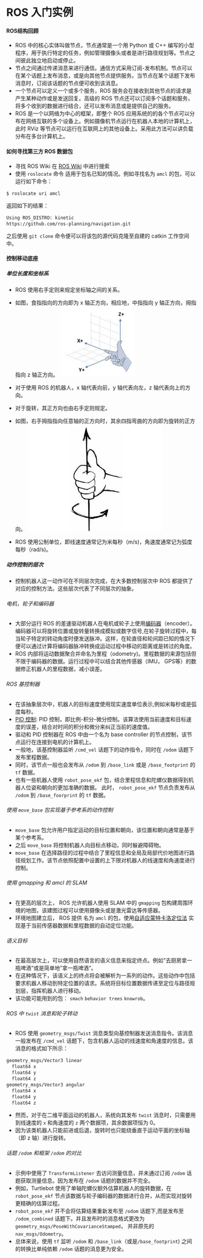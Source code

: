 # ROS 入门实例

#### ROS结构回顾
- ROS 中的核心实体叫做节点，节点通常是一个用 Python 或 C++ 编写的小型程序，用于执行特定的任务，例如管理摄像头或者是进行路径规划等。节点之间彼此独立地启动或停止。
- 节点之间通过传递消息来进行通信。通信方式采用订阅-发布机制。节点可以在某个话题上发布消息，或是向其他节点提供服务。当节点在某个话题下发布消息时，订阅该话题的节点便可收到该消息。
- 一个节点可以定义一个或多个服务，ROS 服务会在接收到其他节点的请求是产生某种动作或是发送回复。高级的 ROS 节点还可以订阅多个话题和服务，将多个收到的数据进行结合，还可以发布消息或是提供自己的服务。
- ROS 是一个以网络为中心的框架，即整个 ROS 应用系统的的各个节点可以分布在网络互联的多个设备上。例如摄像机节点运行在机器人本地的计算机上，此时 RViz 等节点可以运行在互联网上的其他设备上。采用此方法可以讲负载分布在多台计算机上。


#### 如何寻找第三方 ROS 数据包
- 寻找 ROS Wiki
在 [ROS Wiki](wiki.ros.org) 中进行搜索
- 使用 `roslocate` 命令
适用于包名已知的情况。例如寻找名为 `amcl` 的包，可以运行如下命令：
``` shell
$ roslocate uri amcl
```
返回如下的结果：
``` shell
Using ROS_DISTRO: kinetic
https://github.com/ros-planning/navigation.git
```
之后使用 `git clone` 命令便可以将该包的源代码克隆至自建的 catkin 工作空间中。


#### 控制移动底座
##### 单位长度和坐标系
- ROS 使用右手定则来规定坐标轴之间的关系。
- 如图，食指指向的方向即为 x 轴正方向，相应地，中指指向 y 轴正方向，拇指指向 z 轴正方向。
![Right Hand Rule](righthand.jpeg)
- 对于使用 ROS 的机器人，x 轴代表向前，y 轴代表向左，z 轴代表向上的方向。

- 对于旋转，其正方向也由右手定则规定。
- 如图，右手拇指指向任意轴的正方向时，其余四指弯曲的方向即为旋转的正方向。
![Right Hand Rotation](righthandrotation.jpg)

- ROS 使用公制单位，即线速度通常记为米每秒（m/s)，角速度通常记为弧度每秒（rad/s)。

##### 动作控制的层次
- 控制机器人这一动作可在不同层次完成，在大多数控制层次中 ROS 都提供了对应的控制方法。这些层次代表了不同层次的抽象。
###### 电机，轮子和编码器
- 大部分运行 ROS 的差速驱动机器人在电机或轮子上使用[编码器](https://zh.wikipedia.org/wiki/%E6%97%8B%E8%BD%89%E7%B7%A8%E7%A2%BC%E5%99%A8)（encoder）。编码器可以将旋转位置或旋转量转换成模拟或数字信号,在轮子旋转过程中，每当轮子特定的转动角度时便发送脉冲。这样，在轮直径和轮间距已知的情况下便可以通过计算将编码器脉冲转换成运动过程中移动的距离或是转过的角度。
- ROS 内部将运动数据聚合并命名为里程（odometry)。里程数据的来源包括但不限于编码器的数据。运行过程中可以结合其他传感器（IMU， GPS等）的数据修正机器人的里程数据，减小误差。

###### ROS 基控制器
- 在该抽象层次中，机器人的目标速度使用现实速度单位表示,例如米每秒或是弧度每秒。
- [PID 控制](https://zh.wikipedia.org/wiki/PID%E6%8E%A7%E5%88%B6%E5%99%A8): PID 控制，即比例-积分-微分控制。该算法使用当前速度和目标速度的误差，结合对时间的积分和微分来纠正当前的速度值。
- 驱动和 PID 控制器在 ROS 中由一个名为 base controller 的节点控制，该节点运行在连接到电机的计算机上。
- 一般地，该基控制器监听 `/cmd_vel` 话题下的动作指令，同时在 `/odom` 话题下发布里程数据。
- 同时，该节点一般也会发布从 `/odom` 到 `/base_link` 或是 `/base_footprint` 的 `tf` 数据。
- 也有一些机器人使用 `robot_pose_ekf` 包，结合里程信息和陀螺仪数据得到机器人位姿和朝向的更加准确的数据。 此时， `robot_pose_ekf` 节点负责发布从 `/odom` 到 `/base_foorprint` 的 `tf` 数据。

###### 使用 `move_base` 包实现基于参考系的动作控制
- `move_base` 包允许用户指定运动的目标位置和朝向，该位置和朝向通常是基于某个参考系。
- 之后 `move_base` 将控制机器人向目标点移动，同时躲避障碍物。
- `move_base` 在选择路径的过程中结合了里程信息和全局及局部代价地图进行路径规划工作。该节点依照配置中设置的上下限对机器人的线速度和角速度进行控制。

###### 使用 gmapping 和 amcl 的 SLAM
- 在更高的层次上， ROS 允许机器人使用 SLAM 中的 `gmapping` 包构建周围环境的地图，该建图过程可以使用摄像头或是激光雷达等传感器。
- 环境地图建立后， ROS 提供 名为 `amcl` 的包，使用[自适应蒙特卡洛定位法](https://en.wikipedia.org/wiki/Monte_Carlo_localization) 实现基于当前传感器数据和里程数据的自动定位功能。

###### 语义目标
- 在最高层次上，可以使用自然语言的语义信息来指定终点。例如”去厨房拿一瓶啤酒“或是简单地”拿一瓶啤酒“。
- 在这种情况下，该语义上的终点将会被解析为一系列的动作。这些动作中包括要求机器人移动到特定位置的请求。系统将目标位置数据传递至定位与路径规划层，指挥机器人进行移动。
- 该功能可能用到的包： `smach` `behavior trees` `knowrob`。

###### ROS 中 `twist` 消息和轮子转动
- ROS 使用 `geometry_msgs/Twist` 消息类型向基控制器发送消息指令。该消息一般发布在 `/cmd_vel` 话题下，包含机器人运动的线速度和角速度的信息。该消息的格式如下所示：
```
geometry_msgs/Vector3 linear
  float64 x
  float64 y
  float64 z
geometry_msgs/Vector3 angular
  float64 x
  float64 y
  float64 z
``` 

- 然而，对于在二维平面运动的机器人，系统向其发布 `twist` 消息时，只需要用到线速度的 `x` 和角速度的 `z` 两个数据项，其余数据项恒为 0。
- 因为该类机器人只能前进或后退，旋转时也只能绕垂直于运动平面的坐标轴（即 z 轴）进行旋转。

###### 话题 `/odom` 和框架 `/odom` 的对比
- 示例中使用了 `TransformListener` 去访问测量信息，并未通过订阅 `/odom` 话题获取测量信息。因为发布在 `/odom` 话题的数据并不完全。
- 例如，Turtlebot 使用了单轴陀螺仪额外估算机器人的旋转数据，在 `robot_pose_ekf` 节点该数据与轮子编码器的数据进行合并，从而实现对旋转更精确的估算过程。
- `robot_pose_ekf` 并不会将估算结果重新发布至 `/odom`  话题下,而是发布至 `/odom_combined` 话题下。并且发布时的消息格式更改为 `geometry_msgs/PoseWithCovarianceStamped`， 并非原先的 `nav_msgs/Odometry`。
- 总体来说，使用 `tf` 监听 `/odom` 和 `/base_link`（或是`/base_footprint`) 之间的转换比单纯依赖 `/odom` 话题的消息更为安全。

